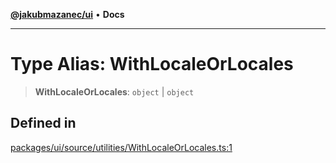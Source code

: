 [**@jakubmazanec/ui**](../README.md) • **Docs**

---

# Type Alias: WithLocaleOrLocales

> **WithLocaleOrLocales**: `object` \| `object`

## Defined in

[packages/ui/source/utilities/WithLocaleOrLocales.ts:1](https://github.com/jakubmazanec/tools/blob/6ed2cc9bf798455a62cfc34def34fef748169fa2/packages/ui/source/utilities/WithLocaleOrLocales.ts#L1)
